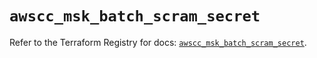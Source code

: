 # `awscc_msk_batch_scram_secret`

Refer to the Terraform Registry for docs: [`awscc_msk_batch_scram_secret`](https://registry.terraform.io/providers/hashicorp/awscc/0.70.0/docs/resources/msk_batch_scram_secret).
